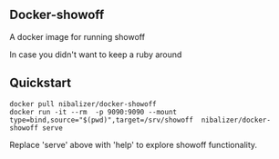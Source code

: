 ## Docker-showoff

A docker image for running showoff

In case you didn't want to keep a ruby around


## Quickstart

```shell
docker pull nibalizer/docker-showoff
docker run -it --rm  -p 9090:9090 --mount type=bind,source="$(pwd)",target=/srv/showoff  nibalizer/docker-showoff serve
```

Replace 'serve' above with 'help' to explore showoff functionality.


